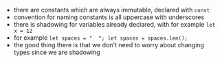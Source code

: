 - there are constants which are always immutable, declared with `const`
- convention for naming constants is all uppercase with underscores
- there is shadowing for variables already declared, with for example `let x = 12`
- for example `let spaces = "  "; let spaces = spaces.len();`
- the good thing there is that we don't need to worry about changing types since we are shadowing
